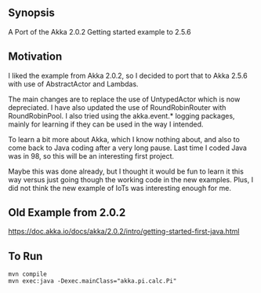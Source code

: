 ## Synopsis
A Port of the Akka 2.0.2 Getting started example to 2.5.6

## Motivation
I liked the example from Akka 2.0.2, so I decided to port that to Akka 2.5.6 with use of AbstractActor and Lambdas.

The main changes are to replace the use of UntypedActor which is now depreciated. I have also updated the use of RoundRobinRouter with RoundRobinPool. I also tried using the akka.event.* logging packages, mainly for learning if they can be used in the way I intended.

To learn a bit more about Akka, which I know nothing about, and also to come back to Java coding after a very long pause. Last time I coded Java was in 98, so this will be an interesting first project.

Maybe this was done already, but I thought it would be fun to learn it this way versus just going though the working code in the new examples. Plus, I did not think the new example of IoTs was interesting enough for me.

## Old Example from 2.0.2
https://doc.akka.io/docs/akka/2.0.2/intro/getting-started-first-java.html

## To Run
```
mvn compile
mvn exec:java -Dexec.mainClass="akka.pi.calc.Pi"
```

